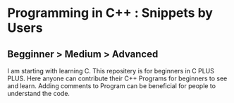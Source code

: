 # Programming in C++ : Snippets by Users

## Begginner > Medium > Advanced
I am starting with learning C. 
This repositery is for beginners in C PLUS PLUS. Here anyone can contribute their C++ Programs for beginners to see and learn.
Adding comments to Program can be beneficial for people to understand the code.

